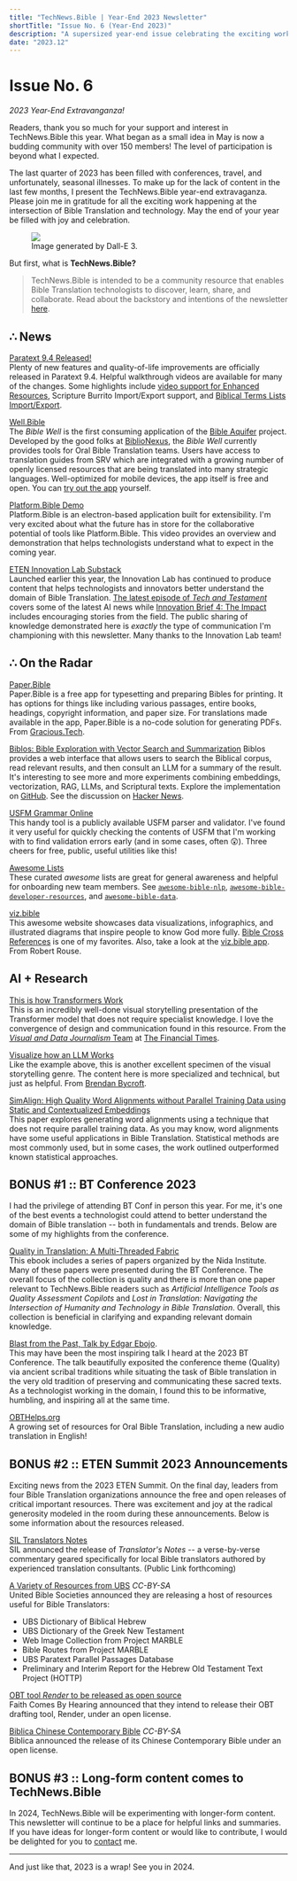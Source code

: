 ```yaml
---
title: "TechNews.Bible | Year-End 2023 Newsletter"
shortTitle: "Issue No. 6 (Year-End 2023)"
description: "A supersized year-end issue celebrating the exciting work happening at the intersection of Bible Translation and technology."
date: "2023.12"
---
```


<h1 class="mb-0">Issue No. 6</h1>
<div class="mt-0"><em> 2023 Year-End Extravanganza!</em></div>

Readers, thank you so much for your support and interest in TechNews.Bible this year. What began as a small idea in May is now a budding community with over 150 members! The level of participation is beyond what I expected.

The last quarter of 2023 has been filled with conferences, travel, and unfortunately, seasonal illnesses. To make up for the lack of content in the last few months, I present the TechNews.Bible year-end extravaganza. Please join me in gratitude for all the exciting work happening at the intersection of Bible Translation and technology. May the end of your year be filled with joy and celebration.

<figure>
  <img
    class="rounded-lg drop-shadow-2xl object-scale-down h-20 w-20"
    src="/img/issue-6-redux.webp"
  />
  <figcaption>
    Image generated by Dall-E 3.
  </figcaption>
</figure>

But first, what is **TechNews.Bible?**

> TechNews.Bible is intended to be a community resource that enables Bible Translation technologists to discover, learn, share, and collaborate. Read about the backstory and intentions of the newsletter [here](https://technews.bible/about).

## ∴ News

[Paratext 9.4 Released!](https://paratext.org/2023/12/11/paratext-9-4-is-now-available/)    
Plenty of new features and quality-of-life improvements are officially released in Paratext 9.4. Helpful walkthrough videos are available for many of the changes. Some highlights include [video support for Enhanced Resources](https://paratext.org/features/whats-new/whats-new-in-paratext-9-4/?vimeography_gallery=157&vimeography_video=858761461), Scripture Burrito Import/Export support, and [Biblical Terms Lists Import/Export](https://paratext.org/features/whats-new/whats-new-in-paratext-9-4/?vimeography_gallery=157&vimeography_video=858020833).

[Well.Bible](https://well.bible/)    
The *Bible Well* is the first consuming application of the [Bible Aquifer](https://etenlab.notion.site/The-Bible-Aquifer-An-Overview-4053f57212814609a39d9bfdd8a90d15) project. Developed by the good folks at [BiblioNexus](https://biblionexus.org/), the *Bible Well* currently provides tools for Oral Bible Translation teams. Users have access to translation guides from SRV which are integrated with a growing number of openly licensed resources that are being translated into many strategic languages. Well-optimized for mobile devices, the app itself is free and open. You can [try out the app](https://app.well.bible) yourself.

[Platform.Bible Demo](https://www.youtube.com/watch?v=0wa94gJTCVw)    
Platform.Bible is an electron-based application built for extensibility. I'm very excited about what the future has in store for the collaborative potential of tools like Platform.Bible.  This video provides an overview and demonstration that helps technologists understand what to expect in the coming year.

[ETEN Innovation Lab Substack](https://etenlab.substack.com/)    
Launched earlier this year, the Innovation Lab has continued to produce content that helps technologists and innovators better understand the domain of Bible Translation. [The latest episode of *Tech and Testament*](https://etenlab.substack.com/p/tech-and-testament-episode-4) covers some of the latest AI news while [Innovation Brief 4: The Impact](https://etenlab.substack.com/p/innovation-brief-4-the-impact) includes encouraging stories from the field. The public sharing of knowledge demonstrated here is *exactly* the type of communication I'm championing with this newsletter. Many thanks to the Innovation Lab team!

## ∴ On the Radar

[Paper.Bible](https://paper.bible)    
Paper.Bible is a free app for typesetting and preparing Bibles for printing. It has options for things like including various passages, entire books, headings, copyright information, and paper size. For translations made available in the app, Paper.Bible is a no-code solution for generating PDFs. From [Gracious.Tech](https://gracious.tech/).

[Biblos: Bible Exploration with Vector Search and Summarization](https://biblos.app/)
Biblos provides a web interface that allows users to search the Biblical corpus, read relevant results, and then consult an LLM for a summary of the result. It's interesting to see more and more experiments combining embeddings, vectorization, RAG, LLMs, and Scriptural texts. Explore the implementation on [GitHub](https://github.com/dssjon/biblos). See the discussion on [Hacker News](https://news.ycombinator.com/item?id=38040591).

[USFM Grammar Online](https://usfm-grammar-revant.netlify.app/)    
This handy tool is a publicly available USFM parser and validator. I've found it very useful for quickly checking the contents of USFM that I'm working with to find validation errors early (and in some cases, often 😲). Three cheers for free, public, useful utilities like this!

[Awesome Lists](https://github.com/jcuenod/awesome-bible-data/)    
These curated *awesome* lists are great for general awareness and helpful for onboarding new team members. See [`awesome-bible-nlp`](https://github.com/BibleNLP/awesome-bible-nlp), [`awesome-bible-developer-resources`](https://github.com/biblenerd/awesome-bible-developer-resources), and [`awesome-bible-data`](https://github.com/jcuenod/awesome-bible-data/).

[viz.bible](https://viz.bible/)    
This awesome website showcases data visualizations, infographics, and illustrated diagrams that inspire people to know God more fully. [Bible Cross References](https://viz.bible/bible-cross-references-gallery/) is one of my favorites. Also, take a look at the [viz.bible app](https://viz.bible/app/). From Robert Rouse.

## AI + Research

[This is how Transformers Work](https://ig.ft.com/generative-ai)    
This is an incredibly well-done visual storytelling presentation of the Transformer model that does not require specialist knowledge. I love the convergence of design and communication found in this resource. From the [*Visual and Data Journalism* Team](https://www.ft.com/visual-and-data-journalism) at [The Financial Times](https://ft.com/). 

[Visualize how an LLM Works](https://bbycroft.net/llm)    
Like the example above, this is another excellent specimen of the visual storytelling genre. The content here is more specialized and technical, but just as helpful. From [Brendan Bycroft](https://bbycroft.net/).

[SimAlign: High Quality Word Alignments without Parallel Training Data using Static and Contextualized Embeddings](https://arxiv.org/abs/2004.08728)    
This paper explores generating word alignments using a technique that does not require parallel training data. As you may know, word alignments have some useful applications in Bible Translation. Statistical methods are most commonly used, but in some cases, the work outlined outperformed known statistical approaches.

## BONUS #1 :: BT Conference 2023
I had the privilege of attending BT Conf in person this year. For me, it's one of the best events a technologist could attend to better understand the domain of Bible translation -- both in fundamentals and trends. Below are some of my highlights from the conference.

[Quality in Translation: A Multi-Threaded Fabric](https://leanpub.com/qualityintranslation)    
This ebook includes a series of papers organized by the Nida Institute. Many of these papers were presented during the BT Conference. The overall focus of the collection is quality and there is more than one paper relevant to TechNews.Bible readers such as *Artificial Intelligence Tools as Quality Assessment Copilots* and *Lost in Translation: Navigating the Intersection of Humanity and Technology in Bible Translation*. Overall, this collection is beneficial in clarifying and expanding relevant domain knowledge.

[Blast from the Past, Talk by Edgar Ebojo](https://www.youtube.com/watch?v=KJPAe_tB_cc).   
This may have been the most inspiring talk I heard at the 2023 BT Conference. The talk beautifully exposited the conference theme (Quality) via ancient scribal traditions while situating the task of Bible translation in the very old tradition of preserving and communicating these sacred texts. As a technologist working in the domain, I found this to be informative, humbling, and inspiring all at the same time.

[OBTHelps.org](https://obthelps.org)   
A growing set of resources for Oral Bible Translation, including a new audio translation in English!

## BONUS #2 :: ETEN Summit 2023 Announcements
Exciting news from the 2023 ETEN Summit. On the final day, leaders from four Bible Translation organizations announce the free and open releases of critical important resources. There was excitement and joy at the radical generosity modeled in the room during these announcements. Below is some information about the resources released.

[SIL Translators Notes](https://www.sil.org/translation/translators-notes)    
SIL announced the release of *Translator's Notes* -- a verse-by-verse commentary geared specifically for local Bible translators authored by experienced translation consultants. (Public Link forthcoming)

[A Variety of Resources from UBS](https://github.com/ubsicap/ubs-open-license) *CC-BY-SA*    
United Bible Societies announced they are releasing a host of resources useful for Bible Translators:

* UBS Dictionary of Biblical Hebrew
* UBS Dictionary of the Greek New Testament
* Web Image Collection from Project MARBLE
* Bible Routes from Project MARBLE
* UBS Paratext Parallel Passages Database
* Preliminary and Interim Report for the Hebrew Old Testament Text Project (HOTTP)

[OBT tool *Render* to be released as open source](https://www.faithcomesbyhearing.com/what-we-do/oral-bible-translation/render)    
Faith Comes By Hearing announced that they intend to release their OBT drafting tool, Render, under an open license.

[Biblica Chinese Contemporary Bible](https://open.bible/bibles/653ffadfd1847b279a023406) *CC-BY-SA*    
Biblica announced the release of its Chinese Contemporary Bible under an open license.

## BONUS #3 :: Long-form content comes to TechNews.Bible
In 2024, TechNews.Bible will be experimenting with longer-form content. This newsletter will continue to be a place for helpful links and summaries. If you have ideas for longer-form content or would like to contribute, I would be delighted for you to [contact](/contact) me.

---

And just like that, 2023 is a wrap! See you in 2024.
